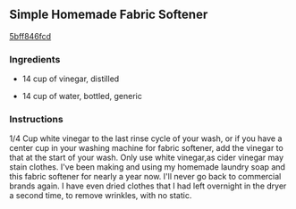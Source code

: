## Simple Homemade Fabric Softener

[5bff846fcd](http://www.food.com/recipe/simple-homemade-fabric-softener-387244)

### Ingredients

 - 14 cup of vinegar, distilled

 - 14 cup of water, bottled, generic

### Instructions

1/4 Cup white vinegar to the last rinse cycle of your wash, or if you have a center cup in your washing machine for fabric softener, add the vinegar to that at the start of your wash. Only use white vinegar,as cider vinegar may stain clothes. I've been making and using my homemade laundry soap and this fabric softener for nearly a year now. I'll never go back to commercial brands again. I have even dried clothes that I had left overnight in the dryer a second time, to remove wrinkles, with no static.
